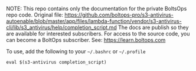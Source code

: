 <!-- note marker start -->
NOTE: This repo contains only the documentation for the private BoltsOps repo code.
Original file: https://github.com/boltops-pro/s3-antivirus-autoenable/blob/master/app/files/lambda-function/vendor/s3-antivirus-cli/lib/s3_antivirus/help/completion_script.md
The docs are publish so they are available for interested subscribers.
For access to the source code, you can become a BoltOps subscriber.
See: https://learn.boltops.com

<!-- note marker end -->

To use, add the following to your `~/.bashrc` or `~/.profile`

    eval $(s3-antivirus completion_script)
